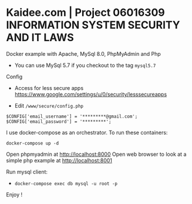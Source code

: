 # Kaidee.com | Project 06016309 INFORMATION SYSTEM SECURITY AND IT LAWS

Docker example with Apache, MySql 8.0, PhpMyAdmin and Php

- You can use MySql 5.7 if you checkout to the tag `mysql5.7`

Config
- Access for less secure apps
https://www.google.com/settings/u/0/security/lesssecureapps

- Edit `/www/secure/config.php`
```
$CONFIG['email_username'] = '*********@gmail.com';
$CONFIG['email_password'] = '*********';
 ```

I use docker-compose as an orchestrator. To run these containers:

```
docker-compose up -d
```

Open phpmyadmin at [http://localhost:8000](http://localhost:8000)
Open web browser to look at a simple php example at [http://localhost:8001](http://localhost:8001)

Run mysql client:

- `docker-compose exec db mysql -u root -p` 

Enjoy !
